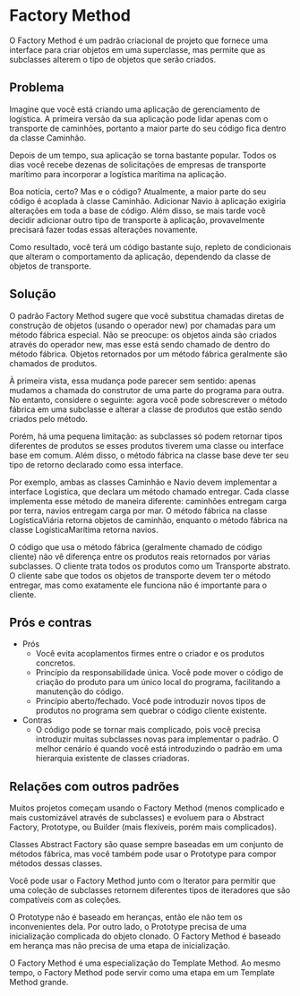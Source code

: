 # Factory Method
O Factory Method é um padrão criacional de projeto que fornece uma interface para criar objetos em uma superclasse, mas permite que as subclasses alterem o tipo de objetos que serão criados.

## Problema
Imagine que você está criando uma aplicação de gerenciamento de logística. A primeira versão da sua aplicação pode lidar apenas com o transporte de caminhões, portanto a maior parte do seu código fica dentro da classe Caminhão.

Depois de um tempo, sua aplicação se torna bastante popular. Todos os dias você recebe dezenas de solicitações de empresas de transporte marítimo para incorporar a logística marítima na aplicação.

Boa notícia, certo? Mas e o código? Atualmente, a maior parte do seu código é acoplada à classe Caminhão. Adicionar Navio à aplicação exigiria alterações em toda a base de código. Além disso, se mais tarde você decidir adicionar outro tipo de transporte à aplicação, provavelmente precisará fazer todas essas alterações novamente.

Como resultado, você terá um código bastante sujo, repleto de condicionais que alteram o comportamento da aplicação, dependendo da classe de objetos de transporte.  

## Solução
O padrão Factory Method sugere que você substitua chamadas diretas de construção de objetos (usando o operador new) por chamadas para um método fábrica especial. Não se preocupe: os objetos ainda são criados através do operador new, mas esse está sendo chamado de dentro do método fábrica. Objetos retornados por um método fábrica geralmente são chamados de produtos.

À primeira vista, essa mudança pode parecer sem sentido: apenas mudamos a chamada do construtor de uma parte do programa para outra. No entanto, considere o seguinte: agora você pode sobrescrever o método fábrica em uma subclasse e alterar a classe de produtos que estão sendo criados pelo método.

Porém, há uma pequena limitação: as subclasses só podem retornar tipos diferentes de produtos se esses produtos tiverem uma classe ou interface base em comum. Além disso, o método fábrica na classe base deve ter seu tipo de retorno declarado como essa interface.

Por exemplo, ambas as classes Caminhão e Navio devem implementar a interface Logistica, que declara um método chamado entregar. Cada classe implementa esse método de maneira diferente: caminhões entregam carga por terra, navios entregam carga por mar. O método fábrica na classe LogísticaViária retorna objetos de caminhão, enquanto o método fábrica na classe LogísticaMarítima retorna navios.

O código que usa o método fábrica (geralmente chamado de código cliente) não vê diferença entre os produtos reais retornados por várias subclasses. O cliente trata todos os produtos como um Transporte abstrato. O cliente sabe que todos os objetos de transporte devem ter o método entregar, mas como exatamente ele funciona não é importante para o cliente.

## Prós e contras
- Prós
    - Você evita acoplamentos firmes entre o criador e os produtos concretos.
    - Princípio da responsabilidade única. Você pode mover o código de criação do produto para um único local do programa, facilitando a manutenção do código.
    - Princípio aberto/fechado. Você pode introduzir novos tipos de produtos no programa sem quebrar o código cliente existente.
- Contras
    - O código pode se tornar mais complicado, pois você precisa introduzir muitas subclasses novas para implementar o padrão. O melhor cenário é quando você está introduzindo o padrão em uma hierarquia existente de classes criadoras.

## Relações com outros padrões
Muitos projetos começam usando o Factory Method (menos complicado e mais customizável através de subclasses) e evoluem para o Abstract Factory, Prototype, ou Builder (mais flexíveis, porém mais complicados).

Classes Abstract Factory são quase sempre baseadas em um conjunto de métodos fábrica, mas você também pode usar o Prototype para compor métodos dessas classes.

Você pode usar o Factory Method junto com o Iterator para permitir que uma coleção de subclasses retornem diferentes tipos de iteradores que são compatíveis com as coleções.

O Prototype não é baseado em heranças, então ele não tem os inconvenientes dela. Por outro lado, o Prototype precisa de uma inicialização complicada do objeto clonado. O Factory Method é baseado em herança mas não precisa de uma etapa de inicialização.

O Factory Method é uma especialização do Template Method. Ao mesmo tempo, o Factory Method pode servir como uma etapa em um Template Method grande.

